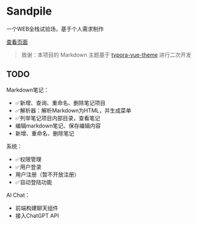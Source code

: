 # Sandpile

一个WEB全栈试验场，基于个人需求制作

[查看页面](https://sandpile.shop/)

> 致谢：本项目的 Markdown 主题基于 [typora-vue-theme](https://github.com/blinkfox/typora-vue-theme) 进行二次开发

## TODO

Markdown笔记：

- ✅新增、查询、重命名、删除笔记项目
- ✅解析器：解析Markdown为HTML，并生成菜单
- ✅列举笔记项目内部目录，查看笔记
- 编辑markdown笔记、保存编辑内容
- 新增、重命名、删除笔记



系统：

- ✅权限管理
- ✅用户登录
- 用户注册（暂不开放注册）
- ✅自动登陆功能



AI Chat：

- 前端构建聊天组件
- 接入ChatGPT API